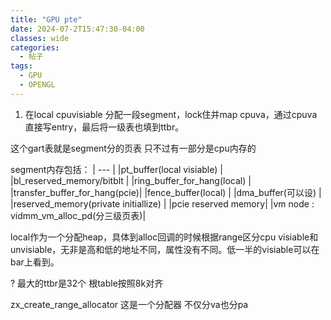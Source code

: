 ```yaml
---
title: "GPU pte"
date: 2024-07-2T15:47:30-04:00
classes: wide
categories:
  - 帖子
tags:
  - GPU
  - OPENGL
---
```

1. 在local cpuvisiable 分配一段segment，lock住并map cpuva，通过cpuva直接写entry，最后将一级表也填到ttbr。


这个gart表就是segment分的页表 只不过有一部分是cpu内存的



segment内存包括：
                | --- |
                |pt_buffer(local visiable) |
                |bl_reserved_memory/bitblt |
                |ring_buffer_for_hang(local) |
                |transfer_buffer_for_hang(pcie)|
                |fence_buffer(local) |
                |dma_buffer(可以设) |
                |reserved_memory(private initiallize) |
                |pcie reserved memory|
                |vm node : vidmm_vm_alloc_pd(分三级页表)|

local作为一个分配heap，具体到alloc回调的时候根据range区分cpu visiable和unvisiable，无非是高和低的地址不同，属性没有不同。低一半的visiable可以在bar上看到。

? 最大的ttbr是32个 根table按照8k对齐



zx_create_range_allocator 这是一个分配器 不仅分va也分pa

